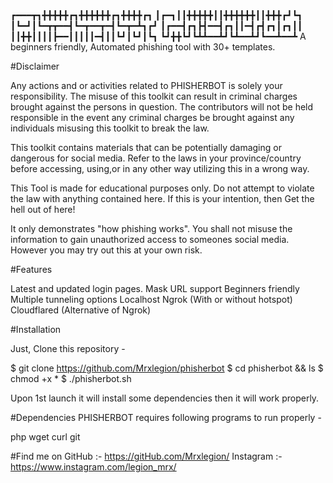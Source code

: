 # 
┏━━━┳┓╋╋╋╋╋┏┓╋╋╋╋╋╋┏┓╋╋╋╋┏┓
┃┏━┓┃┃╋╋╋╋╋┃┃╋╋╋╋╋╋┃┃╋╋╋┏┛┗┓
┃┗━┛┃┗━┳┳━━┫┗━┳━━┳━┫┗━┳━┻┓┏┛
┃┏━━┫┏┓┣┫━━┫┏┓┃┃━┫┏┫┏┓┃┏┓┃┃
┃┃╋╋┃┃┃┃┣━━┃┃┃┃┃━┫┃┃┗┛┃┗┛┃┗┓
┗┛╋╋┗┛┗┻┻━━┻┛┗┻━━┻┛┗━━┻━━┻
A beginners friendly, Automated phishing tool with 30+ templates.

#Disclaimer

Any actions and or activities related to PHISHERBOT is solely your responsibility. The misuse of this toolkit can result in criminal charges brought against the persons in question. The contributors will not be held responsible in the event any criminal charges be brought against any individuals misusing this toolkit to break the law.

This toolkit contains materials that can be potentially damaging or dangerous for social media. Refer to the laws in your province/country before accessing, using,or in any other way utilizing this in a wrong way.

This Tool is made for educational purposes only. Do not attempt to violate the law with anything contained here. If this is your intention, then Get the hell out of here!

It only demonstrates "how phishing works". You shall not misuse the information to gain unauthorized access to someones social media. However you may try out this at your own risk.

#Features

Latest and updated login pages.
Mask URL support
Beginners friendly
Multiple tunneling options
Localhost
Ngrok (With or without hotspot)
Cloudflared (Alternative of Ngrok)

#Installation

Just, Clone this repository -

$ git clone https://github.com/Mrxlegion/phisherbot
$ cd phisherbot && ls
$ chmod +x * 
$ ./phisherbot.sh

Upon 1st launch it will install some dependencies then it will work properly. 

#Dependencies
PHISHERBOT requires following programs to run properly -

php
wget
curl
git

#Find me on 
GitHub :- https://gitHub.com/Mrxlegion/
Instagram :- https://www.instagram.com/legion_mrx/
